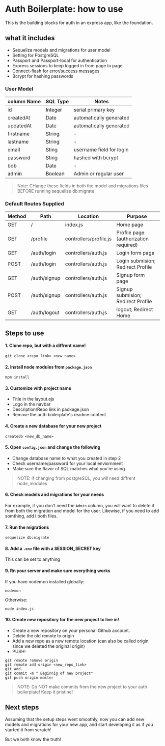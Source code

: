 # Auth Boilerplate: how to use

This is the building blocks for auth in an express app, like the foundation.

## what it includes

* Sequelize models and migrations for user model
* Setting for PostgreSQL
* Passport and Passport-local for authentication
* Express sessions to keep logged in from page to page
* Connect-flash for error/success messages
* Bcrypt for hashing passwords

### User Model

| column Name | SQL Type | Notes |
| ----------- | -------- | ----------------------- |
| id | Integer | serial primary key |
| createdAt | Date | automatically generated |
| updatedAt | Date | automatically generated |
| firstname | String | - |
| lastname | String | - |
| email | Sting | username field for login |
| password | Sting | hashed with bcrypt |
| bob | Date | - |
| admin | Boolean | Admin or regular user |

> Note: CHange these fields in both the model and migrations files BEFORE running sequelize db:migrate

### Default Routes Supplied

| Method | Path | Location | Purpose |
| ------ | ---------------- | -------------------- | -------------------------- |
| GET | / | index.js | Home page |
| GET | /profile | controllers/profile.js | Profile page (autherization required) |
| GET | /auth/login | controllers/auth.js | Login form page |
| POST | /auth/login | controllers/auth.js | Login submision; Redirect Profile |
| GET | /auth/signup | controllers/auth.js | Signup form page |
| POST | /auth/signup | controllers/auth.js | Signup submision; Redirect Profile|
| GET | /auth/logout | controllers/auth.js | logout; Redirect Home |

## Steps to use

#### 1. Clone repo, but with a diffrent name!

```
git clone <repo_link> <new_name>
```
#### 2. Install node modules from `package.json`

```
npm install
```

#### 3. Customize with project name

* Title in the layout.ejs
* Logo in the navbar
* Description/Repo link in package.json
* Remove the auth boilerplate's readme content

#### 4. Create a new database for your new project

```
createdb <new_db_name>
```

#### 5. Open `config.json` and change the following

* Change database name to what you created in step 2
* Check username/password for your local enviornment
* Make sure the flavor of SQL matches what you're using

> NOTE: If changing from postgreSQL, you will need diffrent node_modules

#### 6. Check models and migrations for your needs

For example, if you don't need the `Admin` column, you will want to delete it from both the migration and model for the user. Likewise, if you need to add somthing, add i both files.

#### 7. Run the migrations

```
sequelize db:migrate
```

#### 8. Add a `.env` file with a SESSION_SECRET key

This can be set to anything

#### 9. Rn your server and make sure everything works

If you have nodemon installed globally:
```
nodemon
```

Otherwise:
```
node index.js
```

#### 10. Create new repository for the new project to live in!

* Create a new repository on your personal Github account.
* Delete the old remote to origin
* Add a new repo as a new remote location (can also be called origin since we deleted the original origin)
* PUSH!

```
git remote remove origin
git remote add origin <new_repo_link>
git add.
git commit -m " Beginnig of new project"
git push origin master
```

>NOTE: Do NOT make commits from the new project to your auth boilerplate! Keep it pristine!

## Next steps

Assuming that the setup steps went smoothly, now you can add new models and migrations for your new app, and start developing it as if you started it from scratch!

But we both know the truth!